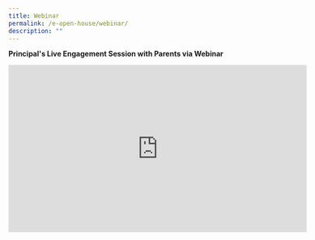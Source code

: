 ```yaml
---
title: Webinar
permalink: /e-open-house/webinar/
description: ""
---
```

**Principal's Live Engagement Session with Parents via Webinar**

<iframe width="589" height="331" src="https://www.youtube.com/embed/pK5kssmqoLc" title="SGPS e-Open House Webinar 2022" frameborder="0" allow="accelerometer; autoplay; clipboard-write; encrypted-media; gyroscope; picture-in-picture; web-share" allowfullscreen></iframe>
